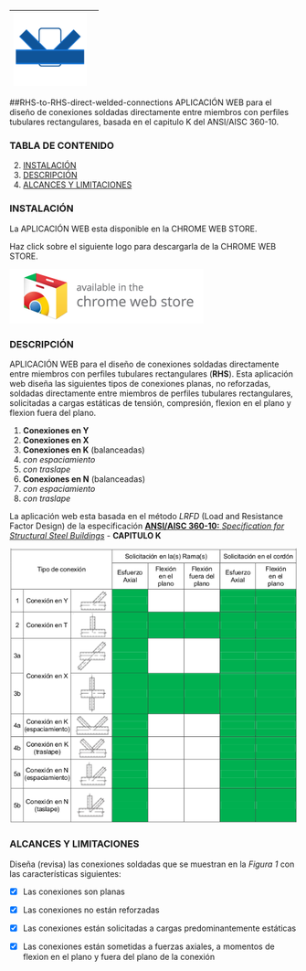 
| ![logo](https://raw.githubusercontent.com/rreichel86/RHS-to-RHS-direct-welded-connections/master/icono-128.png)  |  |
|--------------------------|-------------------------------------|


##RHS-to-RHS-direct-welded-connections
APLICACIÓN WEB para el diseño de conexiones soldadas directamente entre miembros con perfiles tubulares rectangulares, basada en el capitulo K del ANSI/AISC 360-10.

### TABLA DE CONTENIDO 
2. [INSTALACIÓN](#INSTALACION)
3. [DESCRIPCIÓN](#DESCRIPCION)
4. [ALCANCES Y LIMITACIONES](#ALCANCES-LIMITACIONES)

### <a name="INSTALACION"></a>INSTALACIÓN
La APLICACIÓN WEB esta disponible en la CHROME WEB STORE.

Haz click sobre el siguiente logo para descargarla de la CHROME WEB STORE.

<a target="_blank" href="https://chrome.google.com/webstore/detail/rhs-to-rhs-direct-welded/ckefmoilgkjmgmecdekedggknlocldlg">![Try it now in the Chrome web store](https://raw.githubusercontent.com/rreichel86/RHS-to-RHS-direct-welded-connections/master/capturas/ChromeWebStore_340x96.png "HAZ CLICK PARA DESCARGARLA")</a>

### <a name="DESCRIPCION"></a>DESCRIPCIÓN
APLICACIÓN WEB para el diseño de conexiones soldadas directamente entre miembros con perfiles tubulares rectangulares (**RHS**).
Esta aplicación web diseña las siguientes tipos de conexiones planas, no reforzadas, soldadas directamente entre miembros de perfiles tubulares rectangulares, solicitadas a cargas estáticas de tensión, compresión, flexion en el plano y flexion fuera del plano. 

1. **Conexiones en Y**
1. **Conexiones en X**
1. **Conexiones en K** (balanceadas)
  1. *con espaciamiento*
  2. *con traslape*
1. **Conexiones en N** (balanceadas)
  1. *con espaciamiento*
  2. *con traslape*

La aplicación web esta basada en el método *LRFD* (Load and Resistance Factor Design) de la especificación [**ANSI/AISC 360-10:** *Specification for Structural Steel Buildings*](https://www.aisc.org/WorkArea/showcontent.aspx?id=26516) - **CAPITULO K** 

![conexiones](https://raw.githubusercontent.com/rreichel86/RHS-to-RHS-direct-welded-connections/master/capturas/conexiones.png "Figura 1")

### <a name="ALCANCES-LIMITACIONES"></a>ALCANCES Y LIMITACIONES
Diseña (revisa) las conexiones soldadas que se muestran en la *Figura 1* con las características siguientes:

- [x] Las conexiones son planas 
- [x] Las conexiones no están reforzadas
- [x] Las conexiones están solicitadas a cargas predominantemente estáticas
- [x] Las conexiones están sometidas a fuerzas axiales, a momentos de flexion en el plano y fuera del plano de la conexión








 
